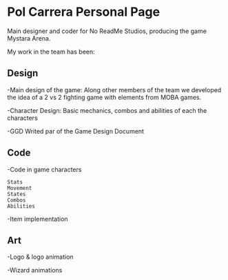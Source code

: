 # Pol Carrera Personal Page

Main designer and coder for No ReadMe Studios, producing the game Mystara Arena.

My work in the team has been:

## Design

-Main design of the game:
Along other members of the team we developed the idea of a 2 vs 2 fighting game with elements from MOBA games.

-Character Design:
Basic mechanics, combos and abilities of each the characters

-GGD
Writed par of the Game Design Document

## Code

-Code in game characters

	Stats
	Movement
	States
	Combos
	Abilities
-Item implementation

## Art

-Logo & logo animation 

-Wizard animations
